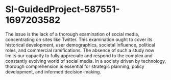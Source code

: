 # SI-GuidedProject-587551-1697203582
The issue is the lack of a thorough examination of social media, concentrating on sites like Twitter. This examination ought to cover its historical development, user demographics, societal influence, political roles, and commercial ramifications. The absence of such a study now limits our capacity to fully appreciate and respond to the complex and constantly evolving world of social media. In a society driven by technology, thorough comprehension is essential for strategic planning, policy development, and informed decision-making.
 

